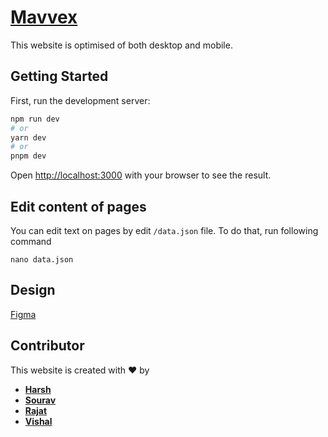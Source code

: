 # [Mavvex](https://mavvex.vercel.app/)
This website is optimised of both desktop and mobile. 

## Getting Started

First, run the development server:

```bash
npm run dev
# or
yarn dev
# or
pnpm dev
```
Open [http://localhost:3000](http://localhost:3000) with your browser to see the result.

## Edit content of pages
You can edit text on pages by edit `/data.json` file. To do that, run following command
```
nano data.json
```
## Design
[Figma](https://www.figma.com/file/jvt6nhxBnvxhU8zgIfzUX6/IP---WEB-DEV?node-id=284-331&t=KzFuy5r4C6MEvRMO-0)
## Contributor
This website is created with ❤️ by 
- **[Harsh](https://github.com/Harsh3305)**
- **[Sourav](https://github.com/souravb786)**
- **[Rajat](https://github.com/souravb786)**
- **[Vishal](https://github.com/vsbelieve)**